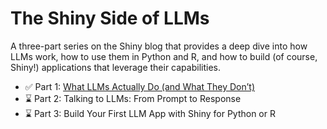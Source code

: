 # The Shiny Side of LLMs

A three-part series on the Shiny blog that provides a deep dive into how LLMs work, how to use them in Python and R, and how to build (of course, Shiny!) applications that leverage their capabilities.

- ✅ Part 1: [What LLMs Actually Do (and What They Don’t)](https://shiny.posit.co/blog/posts/shiny-side-of-llms-part-1/)
- ⌛ Part 2: Talking to LLMs: From Prompt to Response
- ⌛ Part 3: Build Your First LLM App with Shiny for Python or R

